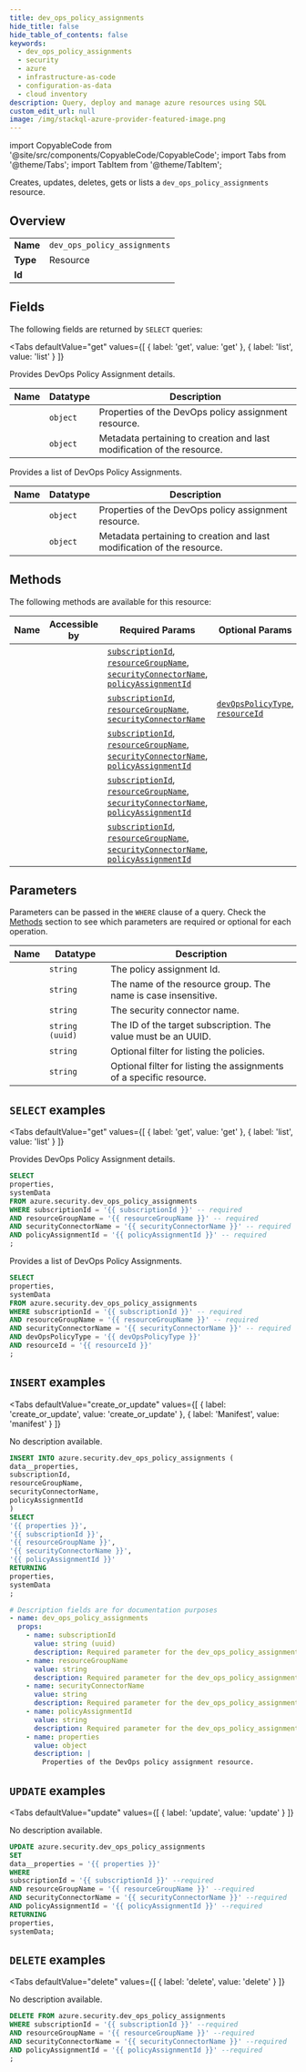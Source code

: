 ```yaml
--- 
title: dev_ops_policy_assignments
hide_title: false
hide_table_of_contents: false
keywords:
  - dev_ops_policy_assignments
  - security
  - azure
  - infrastructure-as-code
  - configuration-as-data
  - cloud inventory
description: Query, deploy and manage azure resources using SQL
custom_edit_url: null
image: /img/stackql-azure-provider-featured-image.png
---
```


import CopyableCode from '@site/src/components/CopyableCode/CopyableCode';
import Tabs from '@theme/Tabs';
import TabItem from '@theme/TabItem';

Creates, updates, deletes, gets or lists a <code>dev_ops_policy_assignments</code> resource.

## Overview
<table><tbody>
<tr><td><b>Name</b></td><td><code>dev_ops_policy_assignments</code></td></tr>
<tr><td><b>Type</b></td><td>Resource</td></tr>
<tr><td><b>Id</b></td><td><CopyableCode code="azure.security.dev_ops_policy_assignments" /></td></tr>
</tbody></table>

## Fields

The following fields are returned by `SELECT` queries:

<Tabs
    defaultValue="get"
    values={[
        { label: 'get', value: 'get' },
        { label: 'list', value: 'list' }
    ]}
>
<TabItem value="get">

Provides DevOps Policy Assignment details.

<table>
<thead>
    <tr>
    <th>Name</th>
    <th>Datatype</th>
    <th>Description</th>
    </tr>
</thead>
<tbody>
<tr>
    <td><CopyableCode code="properties" /></td>
    <td><code>object</code></td>
    <td>Properties of the DevOps policy assignment resource.</td>
</tr>
<tr>
    <td><CopyableCode code="systemData" /></td>
    <td><code>object</code></td>
    <td>Metadata pertaining to creation and last modification of the resource.</td>
</tr>
</tbody>
</table>
</TabItem>
<TabItem value="list">

Provides a list of DevOps Policy Assignments.

<table>
<thead>
    <tr>
    <th>Name</th>
    <th>Datatype</th>
    <th>Description</th>
    </tr>
</thead>
<tbody>
<tr>
    <td><CopyableCode code="properties" /></td>
    <td><code>object</code></td>
    <td>Properties of the DevOps policy assignment resource.</td>
</tr>
<tr>
    <td><CopyableCode code="systemData" /></td>
    <td><code>object</code></td>
    <td>Metadata pertaining to creation and last modification of the resource.</td>
</tr>
</tbody>
</table>
</TabItem>
</Tabs>

## Methods

The following methods are available for this resource:

<table>
<thead>
    <tr>
    <th>Name</th>
    <th>Accessible by</th>
    <th>Required Params</th>
    <th>Optional Params</th>
    <th>Description</th>
    </tr>
</thead>
<tbody>
<tr>
    <td><a href="#get"><CopyableCode code="get" /></a></td>
    <td><CopyableCode code="select" /></td>
    <td><a href="#parameter-subscriptionId"><code>subscriptionId</code></a>, <a href="#parameter-resourceGroupName"><code>resourceGroupName</code></a>, <a href="#parameter-securityConnectorName"><code>securityConnectorName</code></a>, <a href="#parameter-policyAssignmentId"><code>policyAssignmentId</code></a></td>
    <td></td>
    <td></td>
</tr>
<tr>
    <td><a href="#list"><CopyableCode code="list" /></a></td>
    <td><CopyableCode code="select" /></td>
    <td><a href="#parameter-subscriptionId"><code>subscriptionId</code></a>, <a href="#parameter-resourceGroupName"><code>resourceGroupName</code></a>, <a href="#parameter-securityConnectorName"><code>securityConnectorName</code></a></td>
    <td><a href="#parameter-devOpsPolicyType"><code>devOpsPolicyType</code></a>, <a href="#parameter-resourceId"><code>resourceId</code></a></td>
    <td></td>
</tr>
<tr>
    <td><a href="#create_or_update"><CopyableCode code="create_or_update" /></a></td>
    <td><CopyableCode code="insert" /></td>
    <td><a href="#parameter-subscriptionId"><code>subscriptionId</code></a>, <a href="#parameter-resourceGroupName"><code>resourceGroupName</code></a>, <a href="#parameter-securityConnectorName"><code>securityConnectorName</code></a>, <a href="#parameter-policyAssignmentId"><code>policyAssignmentId</code></a></td>
    <td></td>
    <td></td>
</tr>
<tr>
    <td><a href="#update"><CopyableCode code="update" /></a></td>
    <td><CopyableCode code="update" /></td>
    <td><a href="#parameter-subscriptionId"><code>subscriptionId</code></a>, <a href="#parameter-resourceGroupName"><code>resourceGroupName</code></a>, <a href="#parameter-securityConnectorName"><code>securityConnectorName</code></a>, <a href="#parameter-policyAssignmentId"><code>policyAssignmentId</code></a></td>
    <td></td>
    <td></td>
</tr>
<tr>
    <td><a href="#delete"><CopyableCode code="delete" /></a></td>
    <td><CopyableCode code="delete" /></td>
    <td><a href="#parameter-subscriptionId"><code>subscriptionId</code></a>, <a href="#parameter-resourceGroupName"><code>resourceGroupName</code></a>, <a href="#parameter-securityConnectorName"><code>securityConnectorName</code></a>, <a href="#parameter-policyAssignmentId"><code>policyAssignmentId</code></a></td>
    <td></td>
    <td></td>
</tr>
</tbody>
</table>

## Parameters

Parameters can be passed in the `WHERE` clause of a query. Check the [Methods](#methods) section to see which parameters are required or optional for each operation.

<table>
<thead>
    <tr>
    <th>Name</th>
    <th>Datatype</th>
    <th>Description</th>
    </tr>
</thead>
<tbody>
<tr id="parameter-policyAssignmentId">
    <td><CopyableCode code="policyAssignmentId" /></td>
    <td><code>string</code></td>
    <td>The policy assignment Id.</td>
</tr>
<tr id="parameter-resourceGroupName">
    <td><CopyableCode code="resourceGroupName" /></td>
    <td><code>string</code></td>
    <td>The name of the resource group. The name is case insensitive.</td>
</tr>
<tr id="parameter-securityConnectorName">
    <td><CopyableCode code="securityConnectorName" /></td>
    <td><code>string</code></td>
    <td>The security connector name.</td>
</tr>
<tr id="parameter-subscriptionId">
    <td><CopyableCode code="subscriptionId" /></td>
    <td><code>string (uuid)</code></td>
    <td>The ID of the target subscription. The value must be an UUID.</td>
</tr>
<tr id="parameter-devOpsPolicyType">
    <td><CopyableCode code="devOpsPolicyType" /></td>
    <td><code>string</code></td>
    <td>Optional filter for listing the policies.</td>
</tr>
<tr id="parameter-resourceId">
    <td><CopyableCode code="resourceId" /></td>
    <td><code>string</code></td>
    <td>Optional filter for listing the assignments of a specific resource.</td>
</tr>
</tbody>
</table>

## `SELECT` examples

<Tabs
    defaultValue="get"
    values={[
        { label: 'get', value: 'get' },
        { label: 'list', value: 'list' }
    ]}
>
<TabItem value="get">

Provides DevOps Policy Assignment details.

```sql
SELECT
properties,
systemData
FROM azure.security.dev_ops_policy_assignments
WHERE subscriptionId = '{{ subscriptionId }}' -- required
AND resourceGroupName = '{{ resourceGroupName }}' -- required
AND securityConnectorName = '{{ securityConnectorName }}' -- required
AND policyAssignmentId = '{{ policyAssignmentId }}' -- required
;
```
</TabItem>
<TabItem value="list">

Provides a list of DevOps Policy Assignments.

```sql
SELECT
properties,
systemData
FROM azure.security.dev_ops_policy_assignments
WHERE subscriptionId = '{{ subscriptionId }}' -- required
AND resourceGroupName = '{{ resourceGroupName }}' -- required
AND securityConnectorName = '{{ securityConnectorName }}' -- required
AND devOpsPolicyType = '{{ devOpsPolicyType }}'
AND resourceId = '{{ resourceId }}'
;
```
</TabItem>
</Tabs>


## `INSERT` examples

<Tabs
    defaultValue="create_or_update"
    values={[
        { label: 'create_or_update', value: 'create_or_update' },
        { label: 'Manifest', value: 'manifest' }
    ]}
>
<TabItem value="create_or_update">

No description available.

```sql
INSERT INTO azure.security.dev_ops_policy_assignments (
data__properties,
subscriptionId,
resourceGroupName,
securityConnectorName,
policyAssignmentId
)
SELECT 
'{{ properties }}',
'{{ subscriptionId }}',
'{{ resourceGroupName }}',
'{{ securityConnectorName }}',
'{{ policyAssignmentId }}'
RETURNING
properties,
systemData
;
```
</TabItem>
<TabItem value="manifest">

```yaml
# Description fields are for documentation purposes
- name: dev_ops_policy_assignments
  props:
    - name: subscriptionId
      value: string (uuid)
      description: Required parameter for the dev_ops_policy_assignments resource.
    - name: resourceGroupName
      value: string
      description: Required parameter for the dev_ops_policy_assignments resource.
    - name: securityConnectorName
      value: string
      description: Required parameter for the dev_ops_policy_assignments resource.
    - name: policyAssignmentId
      value: string
      description: Required parameter for the dev_ops_policy_assignments resource.
    - name: properties
      value: object
      description: |
        Properties of the DevOps policy assignment resource.
```
</TabItem>
</Tabs>


## `UPDATE` examples

<Tabs
    defaultValue="update"
    values={[
        { label: 'update', value: 'update' }
    ]}
>
<TabItem value="update">

No description available.

```sql
UPDATE azure.security.dev_ops_policy_assignments
SET 
data__properties = '{{ properties }}'
WHERE 
subscriptionId = '{{ subscriptionId }}' --required
AND resourceGroupName = '{{ resourceGroupName }}' --required
AND securityConnectorName = '{{ securityConnectorName }}' --required
AND policyAssignmentId = '{{ policyAssignmentId }}' --required
RETURNING
properties,
systemData;
```
</TabItem>
</Tabs>


## `DELETE` examples

<Tabs
    defaultValue="delete"
    values={[
        { label: 'delete', value: 'delete' }
    ]}
>
<TabItem value="delete">

No description available.

```sql
DELETE FROM azure.security.dev_ops_policy_assignments
WHERE subscriptionId = '{{ subscriptionId }}' --required
AND resourceGroupName = '{{ resourceGroupName }}' --required
AND securityConnectorName = '{{ securityConnectorName }}' --required
AND policyAssignmentId = '{{ policyAssignmentId }}' --required
;
```
</TabItem>
</Tabs>

